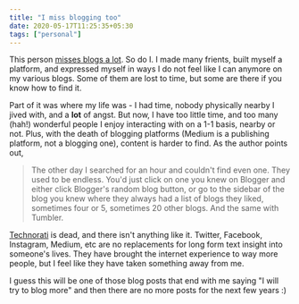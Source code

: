 ```yaml
---
title: "I miss blogging too"
date: 2020-05-17T11:25:35+05:30
tags: ["personal"]
---
```


This person [misses blogs a lot](http://tttthis.com/blog/if-i-could-bring-one-thing-back-to-the-internet-it-would-be-blogs).
So do I. I made many frients, built myself a platform, and expressed myself in ways I do not feel
like I can anymore on my various blogs. Some of them are lost to time, but some are there if you know
how to find it.

Part of it was where my life was - I had time, nobody physically nearby I jived with, and a
**lot** of angst. But now, I have too little time, and too many (hah!) wonderful people I enjoy
interacting with on a 1-1 basis, nearby or not. Plus, with the death of blogging platforms
(Medium is a publishing platform, not a blogging one), content is harder to find. As the author
points out,

> The other day I searched for an hour and couldn't find even one. They used to be endless. You'd just click on one you knew on Blogger and either click Blogger's random blog button, or go to the sidebar of the blog you knew where they always had a list of blogs they liked, sometimes four or 5, sometimes 20 other blogs. And the same with Tumbler.

[Technorati](https://en.wikipedia.org/wiki/Technorati) is dead, and there isn't anything like it.
Twitter, Facebook, Instagram, Medium, etc are no replacements for long form text insight into
someone's lives. They have brought the internet experience to way more people, but I feel like
they have taken something away from me.

I guess this will be one of those blog posts that end with me saying "I will try to blog more"
and then there are no more posts for the next few years :)
